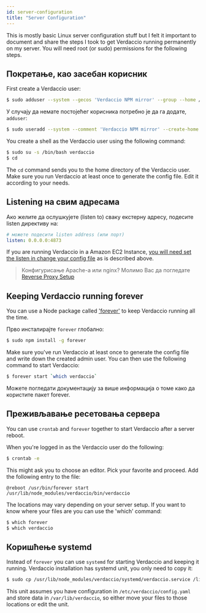 ```yaml
---
id: server-configuration
title: "Server Configuration"
---
```


This is mostly basic Linux server configuration stuff but I felt it important to document and share the steps I took to get Verdaccio running permanently on my server. You will need root (or sudo) permissions for the following steps.

## Покретање, као засебан корисник

First create a Verdaccio user:

```bash
$ sudo adduser --system --gecos 'Verdaccio NPM mirror' --group --home /var/lib/verdaccio verdaccio
```

У случају да немате постојећег корисника потребно је да га додате, `adduser`:

```bash
$ sudo useradd --system --comment 'Verdaccio NPM mirror' --create-home --home-dir /var/lib/verdaccio --shell /sbin/nologin verdaccio
```

You create a shell as the Verdaccio user using the following command:

```bash
$ sudo su -s /bin/bash verdaccio
$ cd
```

The `cd` command sends you to the home directory of the Verdaccio user. Make sure you run Verdaccio at least once to generate the config file. Edit it according to your needs.

## Listening на свим адресама

Ако желите да ослушкујете (listen to) сваку екстерну адресу, подесите listen директиву на:

```yaml
# можете подесити listen address (или порт)
listen: 0.0.0.0:4873
```

If you are running Verdaccio in a Amazon EC2 Instance, [you will need set the listen in change your config file](https://github.com/verdaccio/verdaccio/issues/314#issuecomment-327852203) as is described above.

> Конфигурисање Apache-а или nginx? Молимо Вас да погледате [Reverse Proxy Setup](reverse-proxy.md)

## Keeping Verdaccio running forever

You can use a Node package called ['forever'](https://github.com/nodejitsu/forever) to keep Verdaccio running all the time.

Прво инсталирајте `forever` глобално:

```bash
$ sudo npm install -g forever
```

Make sure you've run Verdaccio at least once to generate the config file and write down the created admin user. You can then use the following command to start Verdaccio:

```bash
$ forever start `which verdaccio`
```

Можете погледати документацију за више информација о томе како да користите пакет forever.

## Преживљавање ресетовања сервера

You can use `crontab` and `forever` together to start Verdaccio after a server reboot.

When you're logged in as the Verdaccio user do the following:

```bash
$ crontab -e
```

This might ask you to choose an editor. Pick your favorite and proceed. Add the following entry to the file:

    @reboot /usr/bin/forever start /usr/lib/node_modules/verdaccio/bin/verdaccio
    

The locations may vary depending on your server setup. If you want to know where your files are you can use the 'which' command:

```bash
$ which forever
$ which verdaccio
```

## Коришћење systemd

Instead of `forever` you can use `systemd` for starting Verdaccio and keeping it running. Verdaccio installation has systemd unit, you only need to copy it:

```bash
$ sudo cp /usr/lib/node_modules/verdaccio/systemd/verdaccio.service /lib/systemd/system/ && sudo systemctl daemon-reload
```

This unit assumes you have configuration in `/etc/verdaccio/config.yaml` and store data in `/var/lib/verdaccio`, so either move your files to those locations or edit the unit.